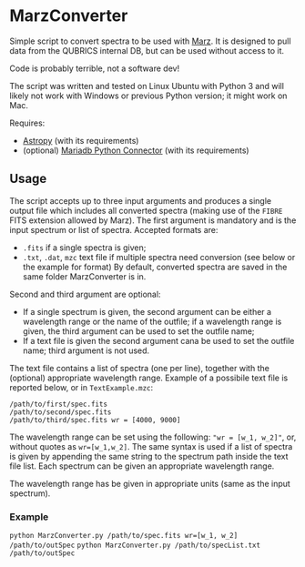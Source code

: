 # MarzConverter
Simple script to convert spectra to be used with [Marz](https://skymapper.anu.edu.au/static/sm_asvo/marz/index.html#/overview). It is designed to pull data from the QUBRICS internal DB, but can be used without access to it.

Code is probably terrible, not a software dev!

The script was written and tested on Linux Ubuntu with Python 3 and will likely not work with Windows or previous Python version; it might work on Mac.

Requires:
* [Astropy](https://www.astropy.org/) (with its requirements)
* (optional) [Mariadb Python Connector](https://mariadb.com/resources/blog/how-to-connect-python-programs-to-mariadb/) (with its requirements)

## Usage
The script accepts up to three input arguments and produces a single output file which includes all converted spectra (making use of the `FIBRE` FITS extension allowed by Marz).
The first argument is mandatory and is the input spectrum or list of spectra. Accepted formats are:
* `.fits` if a single spectra is given;
* `.txt`, `.dat`, `mzc` text file if multiple spectra need conversion (see below or the example for format)
By default, converted spectra are saved in the same folder MarzConverter is in.

Second and third argument are optional:
* If a single spectrum is given, the second argument can be either a wavelength range or the name of the outfile; if a wavelength range is given, the third argument can be used to set the outfile name;
* If a text file is given the second argument cana be used to set the outfile name; third argument is not used.

The text file contains a list of spectra (one per line), together with the (optional) appropriate wavelength range. Example of a possibile text file is reported below, or in `TextExample.mzc`:

```
/path/to/first/spec.fits
/path/to/second/spec.fits
/path/to/third/spec.fits wr = [4000, 9000]
```

The wavelength range can be set using the following: `"wr = [w_1, w_2]"`, or, without quotes as `wr=[w_1,w_2]`. The same syntax is used if a list of spectra is given by appending the same string to the spectrum path inside the text file list. Each spectrum can be given an appropriate wavelength range.

The wavelength range has be given in appropriate units (same as the input spectrum).

### Example
`python MarzConverter.py /path/to/spec.fits wr=[w_1, w_2] /path/to/outSpec`
`python MarzConverter.py /path/to/specList.txt /path/to/outSpec`
